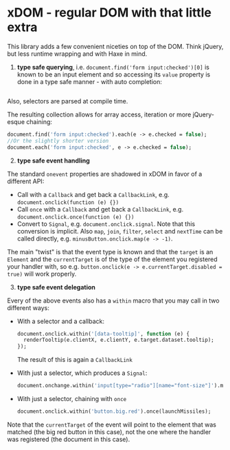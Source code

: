 # xDOM - regular DOM with that little extra

This library adds a few convenient niceties on top of the DOM. Think jQuery, but less runtime wrapping and with Haxe in mind.

1. **type safe querying**, i.e. `document.find('form input:checked')[0]` is known to be an input element and so accessing its `value` property is done in a type safe manner - with auto completion:

  ![]()

  Also, selectors are parsed at compile time.

  The resulting collection allows for array access, iteration or more jQuery-esque chaining:

  ```haxe
  document.find('form input:checked').each(e -> e.checked = false);
  //Or the slightly shorter version
  document.each('form input:checked', e -> e.checked = false);
  ```

2. **type safe event handling**

  The standard `onevent` properties are shadowed in xDOM in favor of a different API:

  - Call with a `Callback` and get back a `CallbackLink`, e.g. `document.onclick(function (e) {})`
  - Call `once` with a `Callback` and get back a `CallbackLink`, e.g. `document.onclick.once(function (e) {})`
  - Convert to `Signal`, e.g. `document.onclick.signal`. Note that this conversion is implicit. Also `map`, `join`, `filter`, `select` and `nextTime` can be called directly, e.g. `minusButton.onclick.map(e -> -1)`.

  The main "twist" is that the event type is known and that the `target` is an `Element` and the `currentTarget` is of the type of the element you registered your handler with, so e.g. `button.onclick(e -> e.currentTarget.disabled = true)` will work properly.

3. **type safe event delegation**

  Every of the above events also has a `within` macro that you may call in two different ways:

  - With a selector and a callback:

    ```haxe
    document.onclick.within('[data-tooltip]', function (e) {
      renderTooltip(e.clientX, e.clientY, e.target.dataset.tooltip);
    });
    ```

    The result of this is again a `CallbackLink`

  - With just a selector, which produces a `Signal`:

    ```haxe
    document.onchange.within('input[type="radio"][name="font-size"]').map(e -> e.target.value);
    ```

  - With just a selector, chaining with `once`

    ```haxe
    document.onclick.within('button.big.red').once(launchMissiles);
    ```

  Note that the `currentTarget` of the event will point to the element that was matched (the big red button in this case), not the one where the handler was registered (the document in this case).